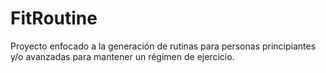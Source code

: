 # FitRoutine
Proyecto enfocado a la generación de rutinas para personas principiantes y/o avanzadas para mantener un régimen de ejercicio.

